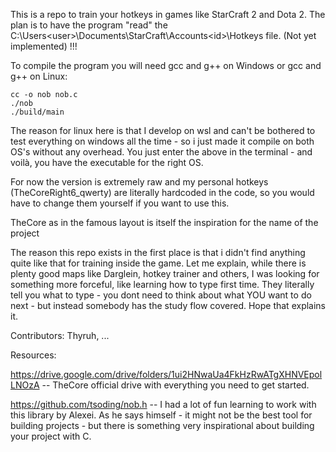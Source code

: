 This is a repo to train your hotkeys in games like StarCraft 2 and Dota 2.
The plan is to have the program "read" the C:\Users\<user>\Documents\StarCraft\Accounts\<id>\Hotkeys file.
(Not yet implemented) !!!

To compile the program you will need gcc and g++ on Windows or gcc and g++ on Linux:

```
cc -o nob nob.c
./nob
./build/main
```

The reason for linux here is that I develop on wsl and can't be bothered to test everything on windows all the time - so i just made
it compile on both OS's without any overhead. You just enter the above in the terminal - and voilà, you have the executable for 
the right OS.


For now the version is extremely raw and my personal hotkeys (TheCoreRight6_qwerty) are literally hardcoded in the code, so you
would have to change them yourself if you want to use this.

TheCore as in the famous layout is itself the inspiration for the name of the project

The reason this repo exists in the first place is that i didn't find anything quite like that for training inside the game. 
Let me explain, while there is plenty good maps like Darglein, hotkey trainer and others, I was looking for something more
forceful, like learning how to type first time. They literally tell you what to type - you dont need to think about what
YOU want to do next - but instead somebody has the study flow covered. Hope that explains it. 

Contributors:
Thyruh,
...

Resources:

https://drive.google.com/drive/folders/1ui2HNwaUa4FkHzRwATgXHNVEpolLNOzA   -- TheCore official drive with everything you need 
to get started.

https://github.com/tsoding/nob.h     -- I had a lot of fun learning to work with this library by Alexei. As he says himself -
it might not be the best tool for building projects - but there is something very inspirational about building your project with C.

